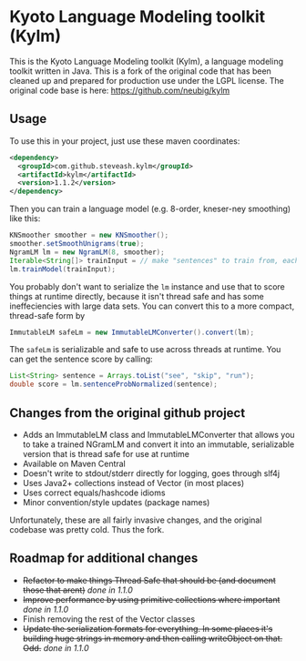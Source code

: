 # Kyoto Language Modeling toolkit (Kylm)

This is the Kyoto Language Modeling toolkit (Kylm), a language modeling toolkit written in Java.  This is a fork of the original code that has been cleaned up and prepared for production use under the LGPL license. The original code base is here: https://github.com/neubig/kylm

## Usage
To use this in your project, just use these maven coordinates:

```xml
<dependency>
  <groupId>com.github.steveash.kylm</groupId>
  <artifactId>kylm</artifactId>
  <version>1.1.2</version>
</dependency>
```

Then you can train a language model (e.g. 8-order, kneser-ney smoothing) like this:

```java
KNSmoother smoother = new KNSmoother();
smoother.setSmoothUnigrams(true);
NgramLM lm = new NgramLM(8, smoother);
Iterable<String[]> trainInput = // make "sentences" to train from, each sentence is a String[] of tokens
lm.trainModel(trainInput);
```

You probably don't want to serialize the `lm` instance and use that to score things at runtime directly, because it isn't thread safe and has some ineffeciencies with large data sets.  You can convert this to a more compact, thread-safe form by

```java
ImmutableLM safeLm = new ImmutableLMConverter().convert(lm);
```

The `safeLm` is serializable and safe to use across threads at runtime.  You can get the sentence score by calling:

```java
List<String> sentence = Arrays.toList("see", "skip", "run");
double score = lm.sentenceProbNormalized(sentence);
```

## Changes from the original github project
* Adds an ImmutableLM class and ImmutableLMConverter that allows you to take a trained NGramLM and convert it into an immutable, serializable version that is thread safe for use at runtime
* Available on Maven Central
* Doesn't write to stdout/stderr directly for logging, goes through slf4j
* Uses Java2+ collections instead of Vector (in most places)
* Uses correct equals/hashcode idioms
* Minor convention/style updates (package names)

Unfortunately, these are all fairly invasive changes, and the original codebase was pretty cold. Thus the fork.

## Roadmap for additional changes
* ~~Refactor to make things Thread Safe that should be (and document those that arent)~~ _done in 1.1.0_
* ~~Improve performance by using primitive collections where important~~ _done in 1.1.0_
* Finish removing the rest of the Vector classes
* ~~Update the serialization formats for everything. In some places it's building huge strings in memory and then calling writeObject on that. Odd.~~ _done in 1.1.0_
